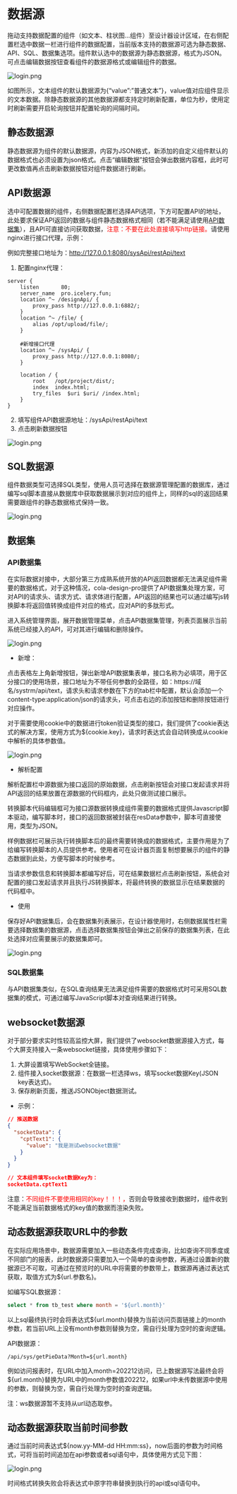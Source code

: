 # 数据源

拖动支持数据配置的组件（如文本、柱状图...组件）至设计器设计区域，在右侧配置栏选中数据一栏进行组件的数据配置，当前版本支持的数据源可选为静态数据、API、SQL、数据集选项。组件默认选中的数据源为静态数据源，格式为JSON。可点击编辑数据按钮查看组件的数据源格式或编辑组件的数据。

![login.png](../.vuepress/public/start/manage/o1.png)

如图所示，文本组件的默认数据源为{“value”:”普通文本”}，value值对应组件显示的文本数据。除静态数据源的其他数据源都支持定时刷新配置，单位为秒，使用定时刷新需要开启轮询按钮并配置轮询的间隔时间。

## 静态数据源

静态数据源为组件的默认数据源，内容为JSON格式，新添加的自定义组件默认的数据格式也必须设置为json格式。点击“编辑数据”按钮会弹出数据内容框，此时可更改数值再点击刷新数据按钮对组件数据进行刷新。

## API数据源

选中可配置数据的组件，右侧数据配置栏选择API选项，下方可配置API的地址，此处要求保证API返回的数据与组件静态数据格式相同（若不能满足请使用[API数据集](#API数据集)），且API可直接访问获取数据，<span style="color:red">注意：不要在此处直接填写http链接。</span>请使用nginx进行接口代理，示例：

例如完整接口地址为：http://127.0.0.1:8080/sysApi/restApi/text

1. 配置nginx代理：

```editorconfig
server {
    listen       80;
    server_name  pro.icelery.fun;
    location ^~ /designApi/ {
        proxy_pass http://127.0.0.1:6882/;
    }
    location ^~ /file/ {
        alias /opt/upload/file/;
    }
                         
    #新增接口代理
    location ^~ /sysApi/ {
        proxy_pass http://127.0.0.1:8080/;
    }                     
                         
    location / {
        root   /opt/project/dist/;
        index  index.html;
        try_files  $uri $uri/ /index.html;
    }
}
```
2. 填写组件API数据源地址：/sysApi/restApi/text
3. 点击刷新数据按钮

![login.png](../.vuepress/public/start/manage/o2.png)

## SQL数据源

组件数据类型可选择SQL类型，使用人员可选择在数据源管理配置的数据库，通过编写sql脚本直接从数据库中获取数据展示到对应的组件上，同样的sql的返回结果需要跟组件的静态数据格式保持一致。

![login.png](../.vuepress/public/start/manage/o3.png)

## 数据集
### API数据集
在实际数据对接中，大部分第三方成熟系统开放的API返回数据都无法满足组件需要的数据格式，对于这种情况，cola-design-pro提供了API数据集处理方案，可对API的请求头、请求方式、请求体进行配置，API返回的结果也可以通过编写js转换脚本将返回值转换成组件对应的格式，应对API的多肽形式。

进入系统管理界面，展开数据管理菜单，点击API数据集管理，列表页面展示当前系统已经接入的API，可对其进行编辑和删除操作。

![login.png](../.vuepress/public/start/manage/o5.png)

* 新增：

点击表格左上角新增按钮，弹出新增API数据集表单，接口名称为必填项，用于区分接口的使用场景，接口地址为不带任何参数的全路径，如：https://域名/systrm/api/text，请求头和请求参数在下方的tab栏中配置，默认会添加一个content-type:application/json的请求头，可点击右边的添加按钮和删除按钮进行对应操作。

对于需要使用cookie中的数据进行token验证类型的接口，我们提供了cookie表达式的解决方案，使用方式为${cookie.key}，请求时表达式会自动转换成从cookie中解析的具体参数值。

![login.png](../.vuepress/public/start/manage/o4.png)

* 解析配置

解析配置栏中源数据为接口返回的原始数据，点击刷新按钮会对接口发起请求并将API返回的结果放置在源数据的代码框内，此处只做测试接口展示。

转换脚本代码编辑框可为接口源数据转换成组件需要的数据格式提供Javascript脚本驱动，编写脚本时，接口的返回数据被封装在resData参数中，脚本可直接使用，类型为JSON。

样例数据栏可展示执行转换脚本后的最终需要转换成的数据格式，主要作用是为了给编写转换脚本的人员提供参考。使用者可在设计器页面复制想要展示的组件的静态数据到此处，方便写脚本的时候参考。

当请求参数信息和转换脚本都编写好后，可在结果数据栏点击刷新按钮，系统会对配置的接口发起请求并且执行JS转换脚本，将最终转换的数据显示在结果数据的代码框中。

* 使用

保存好API数据集后，会在数据集列表展示，在设计器使用时，右侧数据属性栏需要选择数据集的数据源，点击选择数据集按钮会弹出之前保存的数据集列表，在此处选择对应需要展示的数据集即可。

![login.png](../.vuepress/public/start/manage/o6.png)

### SQL数据集

与API数据集类似，在SQL查询结果无法满足组件需要的数据格式时可采用SQL数据集的模式，可通过编写JavaScript脚本对查询结果进行转换。

## websocket数据源
对于部分要求实时性较高监控大屏，我们提供了websocket数据源接入方式，每个大屏支持接入一条websocket链接，具体使用步骤如下：
1. 大屏设置填写WebSocket全链接。
2. 组件接入socket数据源：在数据一栏选择ws，填写socket数据Key(JSON key表达式)。
3. 保存刷新页面，推送JSONObject数据测试。
* 示例：
```json
// 推送数据
{
  "socketData": {
    "cptText1": {
      "value": "我是测试websocket数据"
    }
  }
}

// 文本组件填写socket数据Key为：
socketData.cptText1
```


注意：<span style="color:red">不同组件不要使用相同的key！！！，</span>否则会导致接收到数据时，组件收到不能满足当前数据格式的key值的数据而渲染失败。

## 动态数据源获取URL中的参数

在实际应用场景中，数据源需要加入一些动态条件完成查询，比如查询不同季度或不同部门的报表，此时数据源只需要加入一个简单的查询参数，再通过设置新的数据源已不可取，可通过在预览时的URL中将需要的参数带上，数据源再通过表达式获取，取值方式为${url.参数名}。

如编写SQL数据源：
```sql
select * from tb_test where month = '${url.month}'
```
以上sql最终执行时会将表达式${url.month}替换为当前访问页面链接上的month参数，若当前URL上没有month参数则替换为空，需自行处理为空时的查询逻辑。

API数据源：
```text
/api/sys/getPieData?Month=${url.month}
```
例如访问报表时，在URL中加入month=202212访问，已上数据源写法最终会将${url.month}替换为URL中的month参数值202212，如果url中未传数据源中使用的参数，则替换为空，需自行处理为空时的查询逻辑。

注：ws数据源暂不支持从url动态取参。

## 动态数据源获取当前时间参数

通过当前时间表达式${now.yy-MM-dd HH:mm:ss}，now后面的参数为时间格式，可将当前时间追加在api参数或者sql语句中，具体使用方式见下图：

![login.png](../.vuepress/public/start/manage/a1.png)

时间格式转换失败会将表达式中原字符串替换到执行的api或sql语句中。
